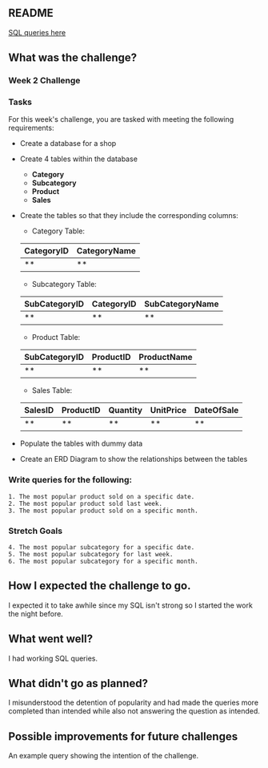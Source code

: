 ## README

[SQL queries here](https://github.com/asrainaldi/Week-2-Challenge/blob/master/Main.sql)

## What was the challenge?
### Week 2 Challenge

### Tasks

For this week's challenge, you are tasked with meeting the following requirements:

* Create a database for a shop 
* Create 4 tables within the database
    * **Category** 
    * **Subcategory**
    * **Product**
    * **Sales**
* Create the tables so that they include the corresponding columns: 
    * Category Table:

    | CategoryID  | CategoryName |
    |-------------|--------------|
    |  ** | **   |

    * Subcategory Table:

    | SubCategoryID | CategoryID  | SubCategoryName |
    |---------------|-------------|-----------------|
    | **   |  ** | **      |

    * Product Table:

    | SubCategoryID | ProductID   | ProductName |
    |---------------|-------------|-------------|
    | **    |  ** | **  |

    * Sales Table:

    | SalesID | ProductID | Quantity | UnitPrice | DateOfSale |
    |---------|-----------|----------|-----------|------------|
    | \*\*    | \*\*      | \*\*     | \*\*      | \*\*       |

* Populate the tables with dummy data
* Create an ERD Diagram to show the relationships between the tables
### Write queries for the following: 
    1. The most popular product sold on a specific date.
    2. The most popular product sold last week. 
    3. The most popular product sold on a specific month.
    
### Stretch Goals
    4. The most popular subcategory for a specific date.
    5. The most popular subcategory for last week.
    6. The most popular subcategory for a specific month.
## How I expected the challenge to go.
I expected it to take awhile since my SQL isn't strong so I started the work the night before.

## What went well?
I had working SQL queries.

## What didn't go as planned?
I misunderstood the detention of popularity and had made the queries more completed than intended while also not answering the question as intended.

## Possible improvements for future challenges
An example query showing the intention of the challenge. 
